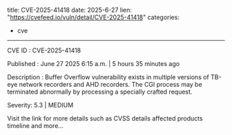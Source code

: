  
title: CVE-2025-41418
date: 2025-6-27
lien: "https://cvefeed.io/vuln/detail/CVE-2025-41418"
categories:
  - cve
---

CVE ID : CVE-2025-41418

Published :  June 27
2025
6:15 a.m. | 5 hours
35 minutes ago

Description : Buffer Overflow vulnerability exists in multiple versions of TB-eye network recorders and AHD recorders. The CGI process may be terminated abnormally by processing  a specially crafted request.

Severity: 5.3 | MEDIUM

Visit the link for more details
such as CVSS details
affected products
timeline
and more...
